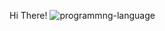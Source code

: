 Hi There!
![programmng-language](https://github.com/user-attachments/assets/a9023cae-f7c7-4b68-8a9f-ac0ed53b372d)

